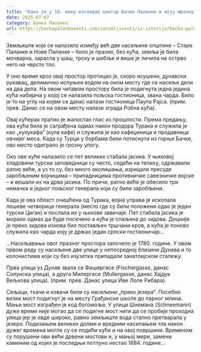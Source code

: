 ```yaml
---
title: "Како је у 18. веку изгледао центар Бачке Паланке и коју мрачну тајну крије?"
date: 2025-07-07
category: Бачка Паланка
url: https://backapalankavesti.com/zanimljivosti/iz-istorije/backa-palanka-u-18-veku-istorija/
---
```


Земљиште које се налазило између већ две насељене општине – Старе Паланке и Нове Паланке – било је празно, без кућа, земља је била мочварна, зарасла у шаш, трску и шибље и више је личила на острво него на чврсто тло.

У оно време кроз овај простор протицао је, скоро исушени, дунавски рукавац, делимично испуњен водом на оном месту где се насеље дели на два дела. На овом читавом простору била је подигнута једна једина кућа набијача у којој се налазила пољска гостионица, звана чарда. Било је то на углу на којем се данас налази гостионица Паула Рајса. (прим. прев. Данас се на овом месту налази зграда Робна кућа).

Овај кућерак пратио је жалостан глас из прошлости. Према предању, ова кућа била је саграђена одмах након продора Турака и служила је као „кулукафа“ (кула кафе) и служила је као кафеџиница и продавница овчијег меса. Када су Турци у борбама били потиснути из горње Бачке, ово место одиграло је грозну улогу.

Око ове куће налазило се пет великих стабала јасика. У њиховој хладовини турски заповедници су често, седећи на тепиху, одржавали ратно веће, а уз то су, без много околишања, изрицали пресуде заробљеним војницима – припадницима противничке савезничке војске – и вешали их на дрва јасика. По причи, ратно веће је обесило три немачка и једног пољског генерала који су били заробљени.

Када је ова област очишћена од Турака, војна управа је ископала лешеве четворице генерала (место где су били положени одао је један турски Циган) и послала их у њихове завичаје. Пет стабала јасика је морало одмах да буде посечено а кућа је спаљена до зидова. Доцније је преко зидова изнова био постављен тршчани кров, а кућа је поново служила као чарда коју је држао један српски гостионичар…

…Насељавање овог празног простора започело је 1780. године. У овом првом реду су насељене две улице у непосредној близини Дунава и то колонистима који су без изузетка припадали занатлијском сталежу.

Прва улица уз Дунав звала се Фишергасе (Fischergasse, данас Солунска улица), а друга Милергасе (Mullergasse, данас Хајдук Вељкова улица). (прим. прев. Данас улица Иве Лоле Рибара).

Сељаци, ткачи и ковачи били су насељени „преко језера“. Посебно велик мост подигнут је на месту Грађанске школе до парног млина. Мањи мост изграђен је код богомоље. У улици Шнемана (Schneemann) дуже време није могао да се подигне мост нити да се пробије проходна улица јер је овде широко, равно земљиште вода стално претварала у језеро. Подизањем великих долми и вредним насипањем тла након дужег времена могле су се подићи куће и на овој површини. Временом су порушени ови већи дрвени мостови и, у мањој мери, замени каменим од којих је последњи потпуно нестао 1884. године…
